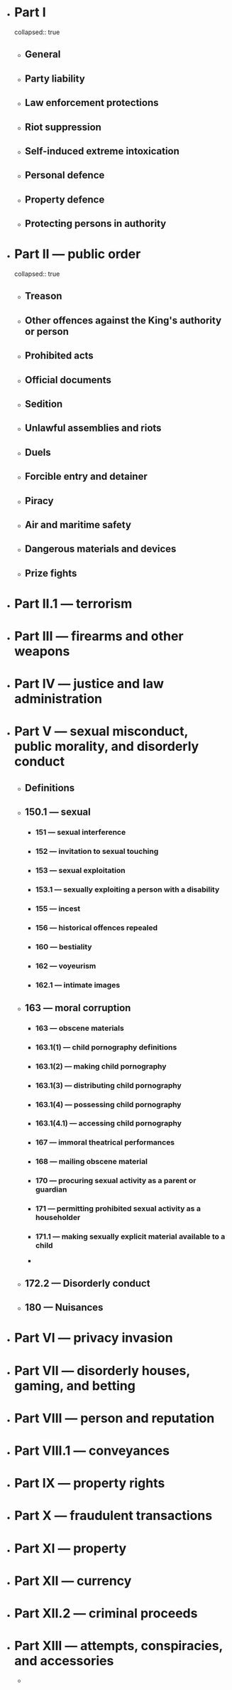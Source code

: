- # Part I
  collapsed:: true
	- ## General
	- ## Party liability
	- ## Law enforcement protections
	- ## Riot suppression
	- ## Self-induced extreme intoxication
	- ## Personal defence
	- ## Property defence
	- ## Protecting persons in authority
- # Part II — public order
  collapsed:: true
	- ## Treason
	- ## Other offences against the King's authority or person
	- ## Prohibited acts
	- ## Official documents
	- ## Sedition
	- ## Unlawful assemblies and riots
	- ## Duels
	- ## Forcible entry and detainer
	- ## Piracy
	- ## Air and maritime safety
	- ## Dangerous materials and devices
	- ## Prize fights
- # Part II.1 — terrorism
- # Part III — firearms and other weapons
- # Part IV — justice and law administration
- # Part V — sexual misconduct, public morality, and disorderly conduct
	- ## Definitions
	- ## 150.1 — sexual
		- ### 151 — sexual interference
		- ### 152 — invitation to sexual touching
		- ### 153 — sexual exploitation
		- ### 153.1 — sexually exploiting a person with a disability
		- ### 155 — incest
		- ### 156 — historical offences repealed
		- ### 160 — bestiality
		- ### 162 — voyeurism
		- ### 162.1 — intimate images
	- ## 163 — moral corruption
		- ### 163 — obscene materials
		- ### 163.1(1) — child pornography definitions
		- ### 163.1(2) — making child pornography
		- ### 163.1(3) — distributing child pornography
		- ### 163.1(4) — possessing child pornography
		- ### 163.1(4.1) — accessing child pornography
		- ### 167 — immoral theatrical performances
		- ### 168 — mailing obscene material
		- ### 170 — procuring sexual activity as a parent or guardian
		- ### 171 — permitting prohibited sexual activity as a householder
		- ### 171.1 — making sexually explicit material available to a child
		-
	- ## 172.2 — Disorderly conduct
	- ## 180 — Nuisances
- # Part VI — privacy invasion
- # Part VII — disorderly houses, gaming, and betting
- # Part VIII — person and reputation
- # Part VIII.1 — conveyances
- # Part IX — property rights
- # Part X — fraudulent transactions
- # Part XI — property
- # Part XII — currency
- # Part XII.2 — criminal proceeds
- # Part XIII — attempts, conspiracies, and accessories
	-